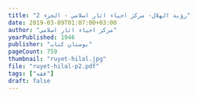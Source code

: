 ```yaml
---
title: "رؤية الهلال- مركز احياء اثار اسلامي - الجزء 2"
date: 2019-03-09T01:07:00+03:00
author: "مركز احياء اثار اسلامي"
yearPublished: 1946
publisher: "بوستان كتاب"
pageCount: 759
thumbnail: "ruyet-hilal.jpg"
file: "ruyet-hilal-p2.pdf"
tags: ["فقه"]
draft: false
---
```

